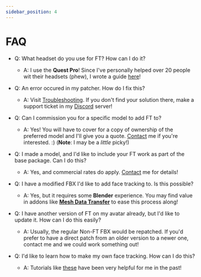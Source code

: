 ```yaml
---
sidebar_position: 4
---
```


# FAQ

- Q: What headset do you use for FT? How can I do it?
  - A: I use the **Quest Pro**! Since I've personally helped over 20 people wit their headsets (phew), I wrote a guide [here](https://hantnor.github.io/HanDocs/docs/Face%20Tracking/Beginner/Quest%20Pro%20Setup)!

- Q: An error occured in my patcher. How do I fix this?
  - A: Visit [Troubleshooting](https://hantnor.github.io/HanDocs/docs/Face%20Tracking/Troubleshooting). If you don't find your solution there, make a support ticket in my [Discord](https://discord.gg/hantnor) server!

- Q: Can I commission you for a specific model to add FT to?
  - A: Yes! You will have to cover for a copy of ownership of the preferred model and I'll give you a quote. [Contact](https://hantnor.com) me if you're interested. :) (**Note**: I may be a *little* picky!)

- Q: I made a model, and I'd like to include your FT work as part of the base package. Can I do this?
  - A: Yes, and commercial rates do apply. [Contact](https://hantnor.com) me for details!

- Q: I have a modified FBX I'd like to add face tracking to. Is this possible?
  - A: Yes, but it requires some **Blender** experience. You may find value in addons like [**Mesh Data Transfer**](https://mmemoli.gumroad.com/l/tOKEh) to ease this process along!

- Q: I have another version of FT on my avatar already, but I'd like to update it. How can I do this easily?
  - A: Usually, the regular Non-FT FBX would be repatched. If you'd prefer to have a direct patch from an older version to a newer one, contact me and we could work something out!

- Q: I'd like to learn how to make my own face tracking. How can I do this?
  - A: Tutorials like [these](https://youtu.be/MmfohWpL_SQ?si=ZJgJ3aS_9BCSGDhy) have been very helpful for me in the past!